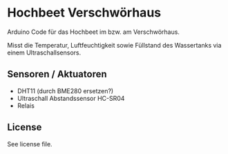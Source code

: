 
# Hochbeet Verschwörhaus

Arduino Code für das Hochbeet im bzw. am Verschwörhaus. 

Misst die Temperatur, Luftfeuchtigkeit sowie Füllstand des Wassertanks 
via einem Ultraschallsensors. 

## Sensoren / Aktuatoren
* DHT11 (durch BME280 ersetzen?)
* Ultraschall Abstandssensor HC-SR04
* Relais

## License
See license file.

